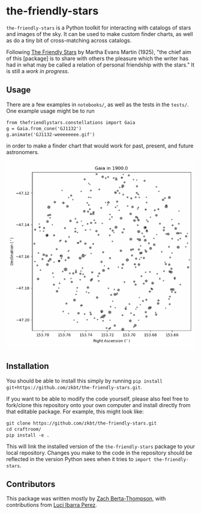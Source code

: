 # the-friendly-stars
`the-friendly-stars` is a Python toolkit for interacting with catalogs of stars and images of the sky. It can be used to make custom finder charts, as well as do a tiny bit of cross-matching across catalogs.

Following [The Friendly Stars](https://play.google.com/books/reader?id=xa8RAAAAYAAJ&printsec=frontcover&output=reader&hl=en&pg=GBS.PP1) by Martha Evans Martin (1925), "the chief aim of this [package] is to share with others the pleasure which the writer has had in what may be called a relation of personal friendship with the stars." It is still a *work in progress*.

## Usage

There are a few examples in `notebooks/`, as well as the tests in the `tests/`. One example usage might be to run
```
from thefriendlystars.constellations import Gaia
g = Gaia.from_cone('GJ1132')
g.animate('GJ1132-weeeeeeee.gif')
```
in order to make a finder chart that would work for past, present, and future astronomers.

![example finder chart of GJ1132](images/GJ1132-weeeeeeee.gif)


## Installation
You should be able to install this simply by running `pip install git+https://github.com/zkbt/the-friendly-stars.git`.

If you want to be able to modify the code yourself, please also feel free to fork/clone this repository onto your own computer and install directly from that editable package. For example, this might look like:
```
git clone https://github.com/zkbt/the-friendly-stars.git
cd craftroom/
pip install -e .
```
This will link the installed version of the `the-friendly-stars` package to your local repository. Changes you make to the code in the repository should be reflected in the version Python sees when it tries to `import the-friendly-stars`.

## Contributors

This package was written mostly by [Zach Berta-Thompson](https://github.com/zkbt), with contributions from [Luci Ibarra Perez](https://github.com/luib0557).
